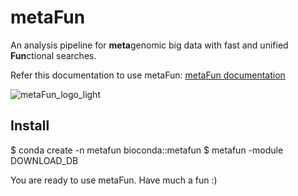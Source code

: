 # metaFun
An analysis pipeline for **meta**genomic big data with fast and unified **Fun**ctional searches.

Refer this documentation to use metaFun: [metaFun documentation](https://metafun-doc.readthedocs.io/en/latest/index.html)

![metaFun_logo_light](https://github.com/user-attachments/assets/3217825f-85f7-40db-9128-79b5235e78b0)

## Install 
$ conda create -n metafun bioconda::metafun 
$ metafun -module DOWNLOAD_DB 

You are ready to use metaFun. Have much a fun :)
